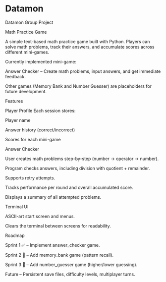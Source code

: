 # Datamon
Datamon Group Project

Math Practice Game

A simple text-based math practice game built with Python.
Players can solve math problems, track their answers, and accumulate scores across different mini-games.

Currently implemented mini-game:

Answer Checker – Create math problems, input answers, and get immediate feedback.

Other games (Memory Bank and Number Guesser) are placeholders for future development.

Features

Player Profile
Each session stores:

Player name

Answer history (correct/incorrect)

Scores for each mini-game

Answer Checker

User creates math problems step-by-step (number → operator → number).

Program checks answers, including division with quotient + remainder.

Supports retry attempts.

Tracks performance per round and overall accumulated score.

Displays a summary of all attempted problems.

Terminal UI

ASCII-art start screen and menus.

Clears the terminal between screens for readability.





Roadmap

Sprint 1 ✅ – Implement answer_checker game.

Sprint 2 🚧 – Add memory_bank game (pattern recall).

Sprint 3 🚧 – Add number_guesser game (higher/lower guessing).

Future – Persistent save files, difficulty levels, multiplayer turns.
